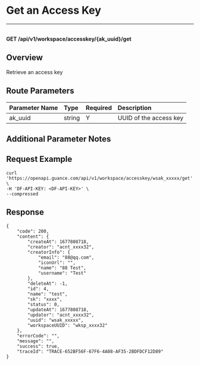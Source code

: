 # Get an Access Key

---

<br />**GET /api/v1/workspace/accesskey/\{ak_uuid\}/get**

## Overview
Retrieve an access key



## Route Parameters

| Parameter Name | Type   | Required | Description              |
|:-----------|:-------|:-----|:----------------|
| ak_uuid | string | Y | UUID of the access key<br> |


## Additional Parameter Notes



## Request Example
```shell
curl 'https://openapi.guance.com/api/v1/workspace/accesskey/wsak_xxxxx/get' \
-H 'DF-API-KEY: <DF-API-KEY>' \
--compressed
```



## Response
```shell
{
    "code": 200,
    "content": {
        "createAt": 1677808718,
        "creator": "acnt_xxxx32",
        "creatorInfo": {
            "email": "88@qq.com",
            "iconUrl": "",
            "name": "88 Test",
            "username": "Test"
        },
        "deleteAt": -1,
        "id": 4,
        "name": "test",
        "sk": "xxxx",
        "status": 0,
        "updateAt": 1677808718,
        "updator": "acnt_xxxx32",
        "uuid": "wsak_xxxxx",
        "workspaceUUID": "wksp_xxxx32"
    },
    "errorCode": "",
    "message": "",
    "success": true,
    "traceId": "TRACE-652BF56F-67F6-4A08-AF35-2BDFDCF12D89"
} 
```